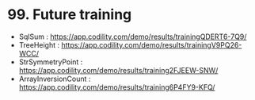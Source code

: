 # 99. Future training
- SqlSum : https://app.codility.com/demo/results/trainingQDERT6-7Q9/
- TreeHeight : https://app.codility.com/demo/results/trainingV9PQ26-WCC/
- StrSymmetryPoint : https://app.codility.com/demo/results/training2FJEEW-SNW/
- ArrayInversionCount : https://app.codility.com/demo/results/training6P4FY9-KFQ/
 